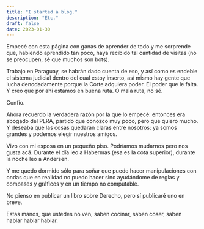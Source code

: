 ```yaml
---
title: "I started a blog."
description: "Etc."
draft: false
date: 2023-01-30
---
```


Empecé con esta página con ganas de aprender de todo y me sorprende que, habiendo aprendido tan poco, haya recibido tal cantidad de visitas (no se preocupen, sé que muchos son bots).

Trabajo en Paraguay, se habrán dado cuenta de eso, y así como es endeble el sistema judicial dentro del cual estoy inserto, así mismo hay gente que lucha denodadamente porque la Corte adquiera poder. El poder que le falta. Y creo que por ahí estamos en buena ruta. O mala ruta, no sé.

Confío.

Ahora recuerdo la verdadera razón por la que lo empecé: entonces era abogado del PLRA, partido que conozco muy poco, pero que quiero mucho. Y deseaba que las cosas quedaran claras entre nosotros: ya somos grandes y podemos elegir nuestros amigos.

Vivo con mi esposa en un pequeño piso. Podríamos mudarnos pero nos gusta acá. Durante el día leo a Habermas (esa es la cota superior), durante la noche leo a Andersen.

Y me quedo dormido sólo para soñar que puedo hacer manipulaciones con ondas que en realidad no puedo hacer sino ayudándome de reglas y compases y gráficos y en un tiempo no computable.

No pienso en publicar un libro sobre Derecho, pero sí publicaré uno en breve. 

Estas manos, que ustedes no ven, saben cocinar, saben coser, saben hablar hablar hablar.
